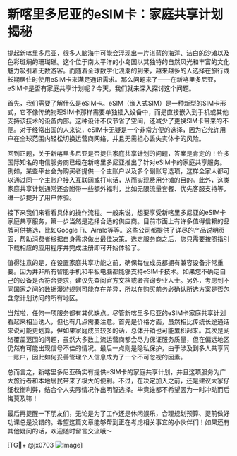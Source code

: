 # 新喀里多尼亚的eSIM卡：家庭共享计划揭秘

提起新喀里多尼亚，很多人脑海中可能会浮现出一片湛蓝的海洋、洁白的沙滩以及色彩斑斓的珊瑚礁。这个位于南太平洋的小岛国以其独特的自然风光和丰富的文化魅力吸引着无数游客。而随着全球数字化浪潮的到来，越来越多的人选择在旅行或长期居住时使用eSIM卡来满足通讯需求。那么问题来了——在新喀里多尼亚，eSIM卡是否有家庭共享计划呢？今天，我们就来深入探讨这个问题。

首先，我们需要了解什么是eSIM卡。eSIM（嵌入式SIM）是一种新型的SIM卡形式，它不像传统物理SIM卡那样需要单独插入设备中，而是直接嵌入到手机或其他支持该技术的设备内部。这种设计不仅节省了空间，还减少了更换SIM卡带来的不便。对于经常出国的人来说，eSIM卡无疑是一个非常方便的选择，因为它允许用户在全球范围内轻松切换运营商网络，并且无需担心丢失实体卡的风险。

回到正题，关于新喀里多尼亚是否提供家庭共享计划的问题，答案是肯定的！许多国际知名的电信服务商已经在新喀里多尼亚推出了针对eSIM卡的家庭共享服务。例如，某些平台会为购买者提供一个主账户以及多个副账号选项，这样全家人都可以通过同一个主账户接入互联网或打电话，从而实现费用分摊的目的。此外，这类家庭共享计划通常还会附带一些额外福利，比如无限流量套餐、优先客服支持等，进一步提升了用户体验。

接下来我们来看看具体的操作流程。一般来说，想要享受新喀里多尼亚的eSIM卡家庭共享服务，第一步当然是选择合适的供应商。目前市面上有许多值得信赖的品牌可供挑选，比如Google Fi、Airalo等等。这些公司都提供了详尽的产品说明页面，帮助消费者根据自身需求做出最佳决策。选定服务商之后，您只需要按照指引下载相应的应用程序并完成注册即可开始体验了。

值得注意的是，在设置家庭共享功能之前，确保每位成员都拥有兼容设备非常重要。因为并非所有智能手机和平板电脑都能够支持eSIM卡技术。如果您不确定自己的设备是否符合要求，建议先查阅官方文档或者咨询专业人士。另外，考虑到不同国家之间的数据漫游规则可能存在差异，所以在购买前务必确认所选方案是否包含您计划访问的所有地区。

当然啦，任何一项服务都有其优缺点。尽管新喀里多尼亚的eSIM卡家庭共享计划看起来相当诱人，但也有几点需要注意。首先是价格方面，虽然相比传统长途通话来说可能更划算，但如果家庭成员较多的话，总体开销也可能累积起来。其次是网络覆盖范围的问题，虽然大多数主流运营商都会尽力保证服务质量，但在偏远地区仍然有可能出现信号不佳的情况。最后一点则是隐私保护，由于涉及到多人共享同一账户，因此如何妥善管理个人信息成为了一个不可忽视的因素。

总而言之，新喀里多尼亚确实有提供eSIM卡的家庭共享计划，并且这项服务为广大旅行者和本地居民带来了极大的便利。不过，在决定加入之前，还是建议大家仔细权衡利弊，结合个人实际情况作出明智选择。毕竟谁都不希望因为一时冲动而后悔莫及嘛！

最后再提醒一下朋友们，无论是为了工作还是休闲娱乐，合理规划预算、提前做好功课总是没错的。希望这篇文章能够帮到正在考虑相关事宜的小伙伴们！如果还有其他疑问的话，欢迎随时留言交流哦～

[TG💪+ @jx0703 ![Image](https://github.com/user-attachments/assets/dbca1d08-cadb-493c-b0ec-ad6f7a83f270)]